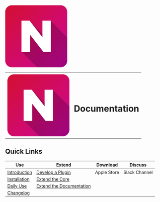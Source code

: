 <img src="./assets/NimbleIcon.png" width="200" height="200">
<table style="border:0;">
  <tr style="border:0;">
    <th style="border:0;"><img src="./assets/NimbleIcon.png" width="200" height="200"></th>
    <th><h1> Documentation </h1></th>
  </tr>
 </table>

## Quick Links

| Use | Extend |Download| Discuss |
| ------------- |-------------|:-----:|:-----:|
| [Introduction](./users/#Introduction)   | [Develop a Plugin](/extend/plugin) | Apple Store |Slack Channel|
| [Installation](./users/#installing-nimble)   | [Extend the Core](/extend/coreext) |  ||
| [Daily Use](./users/dailyuse#key-shortcuts)   |  [Extend the Documentation](/extend/docuext#extend-the-documentation) |  ||
| [Changelog](./users/changelog)   |   |  ||
